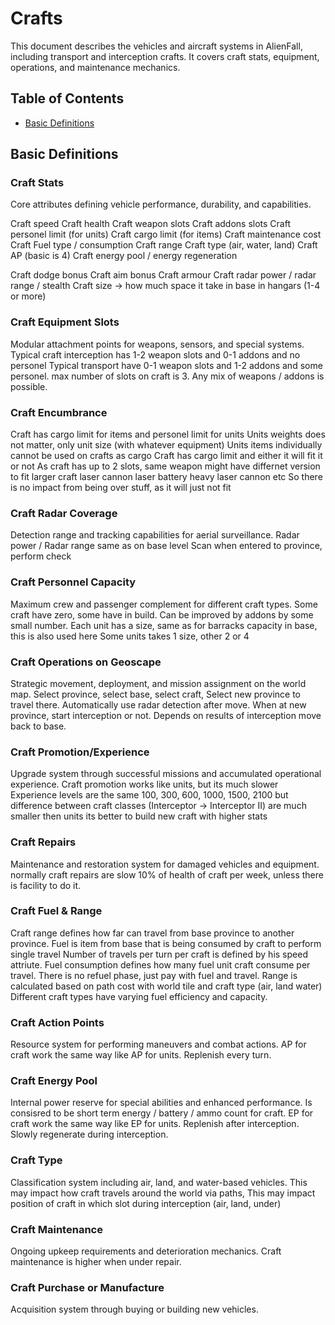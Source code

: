 # Crafts

This document describes the vehicles and aircraft systems in AlienFall, including transport and interception crafts. It covers craft stats, equipment, operations, and maintenance mechanics.

## Table of Contents

- [Basic Definitions](#basic-definitions)

## Basic Definitions

### Craft Stats
Core attributes defining vehicle performance, durability, and capabilities.

Craft speed
Craft health
Craft weapon slots
Craft addons slots
Craft personel limit (for units)
Craft cargo limit (for items)
Craft maintenance cost
Craft Fuel type / consumption
Craft range
Craft type (air, water, land)
Craft AP (basic is 4)
Craft energy pool / energy regeneration

Craft dodge bonus
Craft aim bonus
Craft armour 
Craft radar power / radar range / stealth
Craft size -> how much space it take in base in hangars (1-4 or more)

### Craft Equipment Slots
Modular attachment points for weapons, sensors, and special systems.
Typical craft interception has 1-2 weapon slots and 0-1 addons and no personel
Typical transport have 0-1 weapon slots and 1-2 addons and some personel. 
max number of slots on craft is 3. Any mix of weapons / addons is possible. 

### Craft Encumbrance
Craft has cargo limit for items and personel limit for units
Units weights does not matter, only unit size (with whatever equipment)
Units items individually cannot be used on crafts as cargo
Craft has cargo limit and either it will fit it or not
As craft has up to 2 slots, same weapon might have differnet version to fit larger craft
    laser cannon
    laser battery
    heavy laser cannon etc
So there is no impact from being over stuff, as it will just not fit

### Craft Radar Coverage
Detection range and tracking capabilities for aerial surveillance.
Radar power / Radar range same as on base level
Scan when entered to province, perform check

### Craft Personnel Capacity
Maximum crew and passenger complement for different craft types.
Some craft have zero, some have in build. 
Can be improved by addons by some small number.
Each unit has a size, same as for barracks capacity in base, this is also used here
Some units takes 1 size, other 2 or 4

### Craft Operations on Geoscape
Strategic movement, deployment, and mission assignment on the world map.
Select province, select base, select craft,
Select new province to travel there. 
Automatically use radar detection after move. 
When at new province, start interception or not. 
Depends on results of interception move back to base. 

### Craft Promotion/Experience
Upgrade system through successful missions and accumulated operational experience.
Craft promotion works like units, but its much slower
Experience levels are the same 100, 300, 600, 1000, 1500, 2100
but difference between craft classes (Interceptor -> Interceptor II) are much smaller then units
its better to build new craft with higher stats 

### Craft Repairs
Maintenance and restoration system for damaged vehicles and equipment.
normally craft repairs are slow 10% of health of craft per week, unless there is facility to do it. 

### Craft Fuel & Range
Craft range defines how far can travel from base province to another province. 
Fuel is item from base that is being consumed by craft to perform single travel 
Number of travels per turn per craft is defined by his speed attriute. 
Fuel consumption defines how many fuel unit craft consume per travel. 
There is no refuel phase, just pay with fuel and travel.
Range is calculated based on path cost with world tile and craft type (air, land water) 
Different craft types have varying fuel efficiency and capacity.

### Craft Action Points
Resource system for performing maneuvers and combat actions.
AP for craft work the same way like AP for units. 
Replenish every turn.

### Craft Energy Pool
Internal power reserve for special abilities and enhanced performance.
Is consisred to be short term energy / battery / ammo count for craft. 
EP for craft work the same way like EP for units. 
Replenish after interception. Slowly regenerate during interception. 

### Craft Type
Classification system including air, land, and water-based vehicles.
This may impact how craft travels around the world via paths, 
This may impact position of craft in which slot during interception (air, land, under)

### Craft Maintenance
Ongoing upkeep requirements and deterioration mechanics.
Craft maintenance is higher when under repair.

### Craft Purchase or Manufacture
Acquisition system through buying or building new vehicles.
